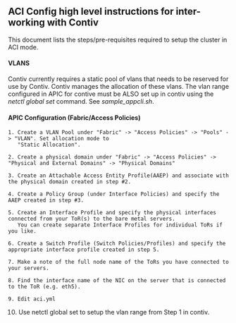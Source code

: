 ## ACI Config high level instructions for inter-working with Contiv

This document lists the steps/pre-requisites required to setup the cluster in ACI mode.

#### VLANS

Contiv currently requires a static pool of vlans that needs to be reserved for use by Contiv. Contiv manages the allocation of these vlans. The vlan range configured in APIC for contive must be ALSO set up in contiv using the *netctl global set* command. See *sample_appcli.sh*.

#### APIC Configuration (Fabric/Access Policies)

    1. Create a VLAN Pool under "Fabric" -> "Access Policies" -> "Pools" -> "VLAN". Set allocation mode to
       "Static Allocation".

    2. Create a physical domain under "Fabric" -> "Access Policies" -> "Physical and External Domains" -> "Physical Domains"

    3. Create an Attachable Access Entity Profile(AAEP) and associate with the physical domain created in step #2.

    4. Create a Policy Group (under Interface Policies) and specify the AAEP created in step #3.

    5. Create an Interface Profile and specify the physical interfaces connected from your ToR(s) to the bare metal servers.
       You can create separate Interface Profiles for individual ToRs if you like.

    6. Create a Switch Profile (Switch Policies/Profiles) and specify the appropriate interface profile created in step 5.

    7. Make a note of the full node name of the ToRs you have connected to your servers.

    8. Find the interface name of the NIC on the server that is connected to the ToR (e.g. eth5).

    9. Edit aci.yml

   10. Use netctl global set to setup the vlan range from Step 1 in contiv.

